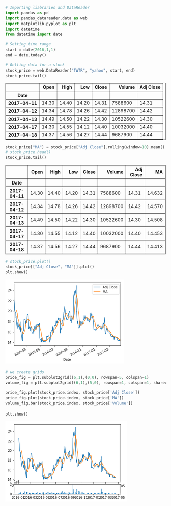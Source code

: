

```python
# Importing liabraries and DataReader
import pandas as pd 
import pandas_datareader.data as web
import matplotlib.pyplot as plt 
import datetime
from datetime import date
```


```python
# Setting time range
start = date(2016,1,1)
end = date.today()
```


```python
# Getting data for a stock
stock_price = web.DataReader("TWTR", "yahoo", start, end)
stock_price.tail()
```




<div>
<table border="1" class="dataframe">
  <thead>
    <tr style="text-align: right;">
      <th></th>
      <th>Open</th>
      <th>High</th>
      <th>Low</th>
      <th>Close</th>
      <th>Volume</th>
      <th>Adj Close</th>
    </tr>
    <tr>
      <th>Date</th>
      <th></th>
      <th></th>
      <th></th>
      <th></th>
      <th></th>
      <th></th>
    </tr>
  </thead>
  <tbody>
    <tr>
      <th>2017-04-11</th>
      <td>14.30</td>
      <td>14.40</td>
      <td>14.20</td>
      <td>14.31</td>
      <td>7588600</td>
      <td>14.31</td>
    </tr>
    <tr>
      <th>2017-04-12</th>
      <td>14.34</td>
      <td>14.78</td>
      <td>14.26</td>
      <td>14.42</td>
      <td>12898700</td>
      <td>14.42</td>
    </tr>
    <tr>
      <th>2017-04-13</th>
      <td>14.49</td>
      <td>14.50</td>
      <td>14.22</td>
      <td>14.30</td>
      <td>10522600</td>
      <td>14.30</td>
    </tr>
    <tr>
      <th>2017-04-17</th>
      <td>14.30</td>
      <td>14.55</td>
      <td>14.12</td>
      <td>14.40</td>
      <td>10032000</td>
      <td>14.40</td>
    </tr>
    <tr>
      <th>2017-04-18</th>
      <td>14.37</td>
      <td>14.56</td>
      <td>14.27</td>
      <td>14.44</td>
      <td>9687900</td>
      <td>14.44</td>
    </tr>
  </tbody>
</table>
</div>




```python
stock_price["MA"] = stock_price["Adj Close"].rolling(window=10).mean()
# stock_price.head()
stock_price.tail()
```




<div>
<table border="1" class="dataframe">
  <thead>
    <tr style="text-align: right;">
      <th></th>
      <th>Open</th>
      <th>High</th>
      <th>Low</th>
      <th>Close</th>
      <th>Volume</th>
      <th>Adj Close</th>
      <th>MA</th>
    </tr>
    <tr>
      <th>Date</th>
      <th></th>
      <th></th>
      <th></th>
      <th></th>
      <th></th>
      <th></th>
      <th></th>
    </tr>
  </thead>
  <tbody>
    <tr>
      <th>2017-04-11</th>
      <td>14.30</td>
      <td>14.40</td>
      <td>14.20</td>
      <td>14.31</td>
      <td>7588600</td>
      <td>14.31</td>
      <td>14.632</td>
    </tr>
    <tr>
      <th>2017-04-12</th>
      <td>14.34</td>
      <td>14.78</td>
      <td>14.26</td>
      <td>14.42</td>
      <td>12898700</td>
      <td>14.42</td>
      <td>14.570</td>
    </tr>
    <tr>
      <th>2017-04-13</th>
      <td>14.49</td>
      <td>14.50</td>
      <td>14.22</td>
      <td>14.30</td>
      <td>10522600</td>
      <td>14.30</td>
      <td>14.508</td>
    </tr>
    <tr>
      <th>2017-04-17</th>
      <td>14.30</td>
      <td>14.55</td>
      <td>14.12</td>
      <td>14.40</td>
      <td>10032000</td>
      <td>14.40</td>
      <td>14.453</td>
    </tr>
    <tr>
      <th>2017-04-18</th>
      <td>14.37</td>
      <td>14.56</td>
      <td>14.27</td>
      <td>14.44</td>
      <td>9687900</td>
      <td>14.44</td>
      <td>14.413</td>
    </tr>
  </tbody>
</table>
</div>




```python
# stock_price.plot()
stock_price[["Adj Close", "MA"]].plot()
plt.show()
```


![png](output_4_0.png)



```python
# we create grids
price_fig = plt.subplot2grid((6,1),(0,0), rowspan=5, colspan=1)
volume_fig = plt.subplot2grid((6,1),(5,0), rowspan=1, colspan=1, sharex=price_fig)
```


```python
price_fig.plot(stock_price.index, stock_price['Adj Close'])
price_fig.plot(stock_price.index, stock_price['MA'])
volume_fig.bar(stock_price.index, stock_price['Volume'])

plt.show()
```


![png](output_6_0.png)



```python

```

